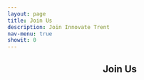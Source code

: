 ```yaml
---
layout: page
title: Join Us
description: Join Innovate Trent
nav-menu: true
showit: 0
---
```


<!-- Main -->
<div id="main" class="alt">

<!-- One -->
<section id="one">
	<div class="inner">
		<header class="major">
			<h1>Join Us</h1>
		</header>
